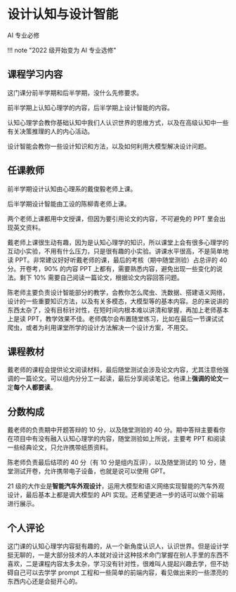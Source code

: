 # 设计认知与设计智能

<div class="badges">
<span class="badge ai-badge">AI 专业必修</span>
</div> 

!!! note "2022 级开始变为 AI 专业选修"

## 课程学习内容

这门课分前半学期和后半学期，没什么先修要求。

前半学期上认知心理学的内容，后半学期上设计智能的内容。

认知心理学会教你基础认知中我们人认识世界的思维方式，以及在高级认知中一些有关决策推理的人的内心活动。

设计智能会教你一些设计知识和方法，以及如何利用大模型解决设计问题。

## 任课教师

前半学期设计认知由心理系的戴俊毅老师上课。

后半学期设计智能由工设的陈柳青老师上课。

两个老师上课都用中文授课，但因为要引用论文的内容，不可避免的 PPT 里会出现英文资料。

戴老师上课很生动有趣，因为是认知心理学的知识，所以课堂上会有很多心理学的互动小实验，不用有什么压力，只是很有趣的小实验。讲课水平很高，不是简单地读 PPT。非常建议好好听戴老师的课，最后的考核（期中随堂测验）占总评的 40 分。开卷考，90% 的内容 PPT 上都有，需要熟悉内容，避免出现一些变化的说法。剩下 10% 需要自己阅读一篇论文，根据论文内容回答问题。

陈老师主要负责设计智能部分的教学，会教你怎么爬虫、洗数据、搭建语义网络，设计的一些重要知识方法，以及有关多模态，大模型等的基本内容。总的来说讲的东西太杂了，没有目标针对性，在短时间内根本难以讲清和掌握，再加上老师基本上是读 PPT，教学效果不佳。老师偶尔会布置随堂练习，比如在最后一节课试试爬虫，或者为利用课堂所学的设计方法解决一个设计方案，不用交。

## 课程教材

戴老师的课程会提供论文阅读材料，最后随堂测试会涉及论文内容，尤其注意他强调的一篇论文。可以组内分分工一起读，最后分享阅读笔记。他课上**强调的论文**一定**每个人都要读**。

## 分数构成

戴老师的负责期中开题答辩的 10 分，以及随堂测验的 40 分。期中答辩主要看你在项目中有没有融入认知心理学的内容，随堂测验如上所说，主要考 PPT 和阅读一些经典论文，只允许携带纸质资料。

陈老师负责最后结项的 40 分（有 10 分是组内互评），以及随堂测试的 10 分，随堂测试开卷，允许携带电子设备，也就是说可以使用 GPT。

21 级的大作业是**智能汽车外观设计**，运用大模型和语义网络实现智能的汽车外观设计，最后基本上都是调大模型的 API 实现。还希望更进一步的话可以做个前端进行展示。

## 个人评论

这门课的认知心理学内容挺有趣的，从一个新角度认识人，认识世界。但是设计学挺无聊的，一是大部分技术的人本就对设计这种技术命门掌握在别人手里的东西不喜欢，二是课程内容太多太杂，学习没有针对性，很难叫人提起兴趣去学，但不妨碍自己可以去学学 prompt 工程和一些简单的前端内容，看见做出来的一些漂亮的东西内心还是会挺开心的。
